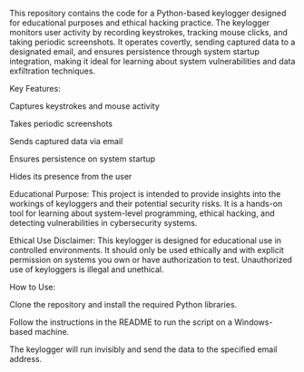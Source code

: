 This repository contains the code for a Python-based keylogger designed for educational purposes and ethical hacking practice. The keylogger monitors user activity by recording keystrokes, tracking mouse clicks, and taking periodic screenshots. It operates covertly, sending captured data to a designated email, and ensures persistence through system startup integration, making it ideal for learning about system vulnerabilities and data exfiltration techniques.

Key Features:

Captures keystrokes and mouse activity

Takes periodic screenshots

Sends captured data via email

Ensures persistence on system startup

Hides its presence from the user

Educational Purpose:
This project is intended to provide insights into the workings of keyloggers and their potential security risks. It is a hands-on tool for learning about system-level programming, ethical hacking, and detecting vulnerabilities in cybersecurity systems.

Ethical Use Disclaimer:
This keylogger is designed for educational use in controlled environments. It should only be used ethically and with explicit permission on systems you own or have authorization to test. Unauthorized use of keyloggers is illegal and unethical.

How to Use:

Clone the repository and install the required Python libraries.

Follow the instructions in the README to run the script on a Windows-based machine.

The keylogger will run invisibly and send the data to the specified email address.
